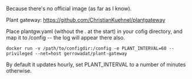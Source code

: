 Because there's no official image (as far as I know).

Plant gateway: https://github.com/ChristianKuehnel/plantgateway

Place plantgw.yaml (without the . at the start) in your cofig directory, and map it to /config -- the log will appear there also.

```docker run -v /path/to/configdir:/config -e PLANT_INTERVAL=60 --privileged --net=host gerrowadat/plant-gateway```

By default it updates hourly, set PLANT_INTERVAL to a number of minutes otherwise.
